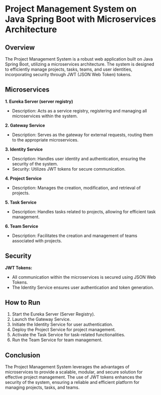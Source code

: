 # Project Management System on Java Spring Boot with Microservices Architecture

## Overview

The Project Management System is a robust web application built on Java Spring Boot, utilizing a microservices architecture. The system is designed to efficiently manage projects, tasks, teams, and user identities, incorporating security through JWT (JSON Web Token) tokens.

## Microservices

 **1. Eureka Server (server registry)**

- Description: Acts as a service registry, registering and managing all microservices within the system.

 **2. Gateway Service**

- Description: Serves as the gateway for external requests, routing them to the appropriate microservices.

 **3. Identity Service**

- Description: Handles user identity and authentication, ensuring the security of the system.
- Security: Utilizes JWT tokens for secure communication.

 **4. Project Service**

- Description: Manages the creation, modification, and retrieval of projects.

 **5. Task Service**

- Description: Handles tasks related to projects, allowing for efficient task management.

 **6. Team Service**

- Description: Facilitates the creation and management of teams associated with projects.

## Security

**JWT Tokens:**
  - All communication within the microservices is secured using JSON Web Tokens.
  - The Identity Service ensures user authentication and token generation.

## How to Run

1. Start the Eureka Server (Server Registry).
2. Launch the Gateway Service.
3. Initiate the Identity Service for user authentication.
4. Deploy the Project Service for project management.
5. Activate the Task Service for task-related functionalities.
6. Run the Team Service for team management.
   
## Conclusion

The Project Management System leverages the advantages of microservices to provide a scalable, modular, and secure solution for effective project management. The use of JWT tokens enhances the security of the system, ensuring a reliable and efficient platform for managing projects, tasks, and teams.
